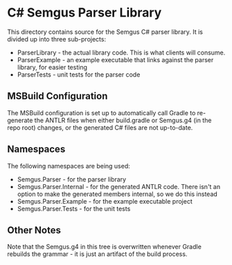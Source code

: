 # C# Semgus Parser Library
This directory contains source for the Semgus C# parser library. It is divided up into three sub-projects:
* ParserLibrary - the actual library code. This is what clients will consume.
* ParserExample - an example executable that links against the parser library, for easier testing
* ParserTests - unit tests for the parser code

## MSBuild Configuration
The MSBuild configuration is set up to automatically call Gradle to re-generate the ANTLR files when either build.gradle or Semgus.g4 (in the repo root) changes,
or the generated C# files are not up-to-date.

## Namespaces
The following namespaces are being used:
* Semgus.Parser - for the parser library
* Semgus.Parser.Internal - for the generated ANTLR code. There isn't an option to make the generated members internal, so we do this instead
* Semgus.Parser.Example - for the example executable project
* Semgus.Parser.Tests - for the unit tests

## Other Notes
Note that the Semgus.g4 in this tree is overwritten whenever Gradle rebuilds the grammar - it is just an artifact of the build process.
